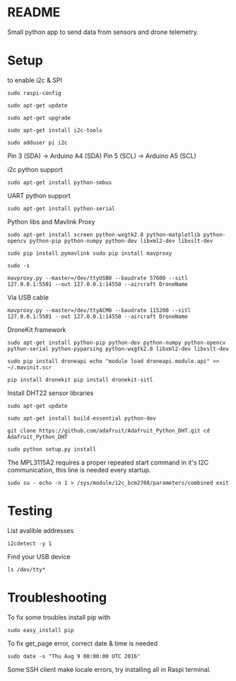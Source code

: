# README

Small python app to send data from sensors and drone telemetry.

# Setup

to enable i2c & SPI

`sudo raspi-config`

`sudo apt-get update`

`sudo apt-get upgrade`

`sudo apt-get install i2c-tools`

`sudo adduser pi i2c`

Pin 3 (SDA) -> Arduino A4 (SDA)
Pin 5 (SCL) -> Arduino A5 (SCL)

i2c python support

`sudo apt-get install python-smbus`

UART python support

`sudo apt-get install python-serial`

Python libs and Mavlink Proxy

`sudo apt-get install screen python-wxgtk2.8 python-matplotlib python-opencv python-pip python-numpy python-dev libxml2-dev libxslt-dev`

`sudo pip install pymavlink sudo pip install mavproxy`

`sudo -s`


`mavproxy.py --master=/dev/ttyUSB0 --baudrate 57600 --sitl 127.0.0.1:5501 --out 127.0.0.1:14550 --aircraft DroneName`

Via USB cable

`mavproxy.py --master=/dev/ttyACM0 --baudrate 115200 --sitl 127.0.0.1:5501 --out 127.0.0.1:14550 --aircraft DroneName`

DroneKit framework

`sudo apt-get install python-pip python-dev python-numpy python-opencv python-serial python-pyparsing python-wxgtk2.8 libxml2-dev libxslt-dev`

`sudo pip install droneapi echo "module load droneapi.module.api" >> ~/.mavinit.scr`

`pip install dronekit pip install dronekit-sitl`

Install DHT22 sensor libraries

`sudo apt-get update`

`sudo apt-get install build-essential python-dev`

`git clone https://github.com/adafruit/Adafruit_Python_DHT.git cd Adafruit_Python_DHT`

`sudo python setup.py install`

The MPL3115A2 requires a proper repeated start command in it's I2C communication, this line is needed every startup.

`sudo su - echo -n 1 > /sys/module/i2c_bcm2708/parameters/combined exit`


# Testing

List avalible addresses

`i2cdetect -y 1`

Find your USB device

`ls /dev/tty*`

# Troubleshooting

To fix some troubles install pip with

`sudo easy_install pip`

To fix get_page error, correct date & time is needed

`sudo date -s "Thu Aug 9 00:00:00 UTC 2016"`

Some SSH client make locale errors, try installing all in Raspi terminal.

